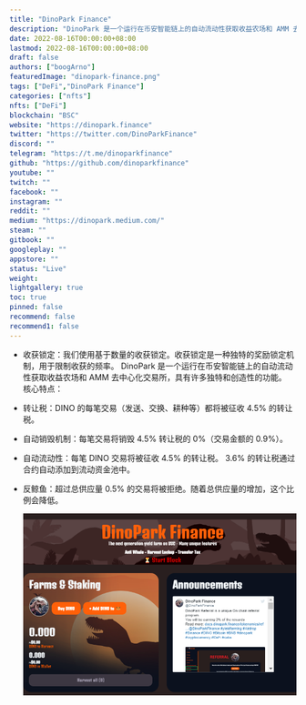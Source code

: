 ```yaml
---
title: "DinoPark Finance"
description: "DinoPark 是一个运行在币安智能链上的自动流动性获取收益农场和 AMM 去中心化交易所，具有许多独特和创造性的功能"
date: 2022-08-16T00:00:00+08:00
lastmod: 2022-08-16T00:00:00+08:00
draft: false
authors: ["boogArno"]
featuredImage: "dinopark-finance.png"
tags: ["DeFi","DinoPark Finance"]
categories: ["nfts"]
nfts: ["DeFi"]
blockchain: "BSC"
website: "https://dinopark.finance"
twitter: "https://twitter.com/DinoParkFinance"
discord: ""
telegram: "https://t.me/dinoparkfinance"
github: "https://github.com/dinoparkfinance"
youtube: ""
twitch: ""
facebook: ""
instagram: ""
reddit: ""
medium: "https://dinopark.medium.com/"
steam: ""
gitbook: ""
googleplay: ""
appstore: ""
status: "Live"
weight: 
lightgallery: true
toc: true
pinned: false
recommend: false
recommend1: false
---
```

- 收获锁定：我们使用基于数量的收获锁定。收获锁定是一种独特的奖励锁定机制，用于限制收获的频率。
  DinoPark 是一个运行在币安智能链上的自动流动性获取收益农场和 AMM 去中心化交易所，具有许多独特和创造性的功能。
  核心特点：

- 转让税：DINO 的每笔交易（发送、交换、耕种等）都将被征收 4.5% 的转让税。

- 自动销毁机制：每笔交易将销毁 4.5% 转让税的 0%（交易金额的 0.9%）。

- 自动流动性：每笔 DINO 交易将被征收 4.5% 的转让税。 3.6% 的转让税通过合约自动添加到流动资金池中。

- 反鲸鱼：超过总供应量 0.5% 的交易将被拒绝。随着总供应量的增加，这个比例会降低。

  ![dinoparkfinance-dapp-defi-bsc-image1_e7b8e95b1f74bdc3eaca628a56b8b8c0](dinoparkfinance-dapp-defi-bsc-image1_e7b8e95b1f74bdc3eaca628a56b8b8c0.png)